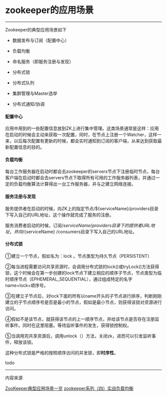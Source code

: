# zookeeper的应用场景

---

Zookeeper的典型应用场景如下

* 数据发布与订阅（配置中心）

* 负载均衡

* 命名服务（即服务注册与发现）

* 分布式锁

* 分布式队列

* 集群管理与Master选举

* 分布式通知/协调

#### 配置中心

应用中用到的一些配置信息放到ZK上进行集中管理。这类场景通常是这样：应用在启动的时候会主动来获取一次配置，同时，在节点上注册一个Watcher，这样一来，以后每次配置有更新的时候，都会实时通知到订阅的客户端，从来达到获取最新配置信息的目的。

#### 负载均衡

每台工作服务器在启动时都会去zookeeper的servers节点下注册临时节点，每台客户端在启动时都会去servers节点下取得所有可用的工作服务器列表，并通过一定的负载均衡算法计算得出一台工作服务器，并与之建立网络连接。

#### 服务注册与发现

服务提供者在启动的时候，向ZK上的指定节点/${serviceName}/providers目录下写入自己的URL地址，这个操作就完成了服务的注册。

服务消费者启动的时候，订阅/${serviceName}/providers目录下的提供者URL地址， 并向/${serviceName} /consumers目录下写入自己的URL地址。

#### 分布式锁

①建立一个节点，假如名为：lock 。节点类型为持久节点（PERSISTENT）

②每当进程需要访问共享资源时，会调用分布式锁的lock\(\)或tryLock\(\)方法获得锁，这个时候会在第一步创建的lock节点下建立相应的顺序子节点，节点类型为临时顺序节点（EPHEMERAL\_SEQUENTIAL），通过组成特定的名字name+lock+顺序号。

③在建立子节点后，对lock下面的所有以name开头的子节点进行排序，判断刚刚建立的子节点顺序号是否是最小的节点，假如是最小节点，则获得该锁对资源进行访问。

④假如不是该节点，就获得该节点的上一顺序节点，并给该节点是否存在注册监听事件。同时在这里阻塞。等待监听事件的发生，获得锁控制权。

⑤当调用完共享资源后，调用unlock（）方法，关闭zk，进而可以引发监听事件，释放该锁。

这种分布式锁是严格的按照顺序访问的并发锁，即**时序性**。



todo



---
内容来源

[ZooKeeper典型应用场景一览](https://zhuanlan.zhihu.com/p/21625519)
[zookeeper系列（四）实战负载均衡](https://segmentfault.com/a/1190000012185401)



